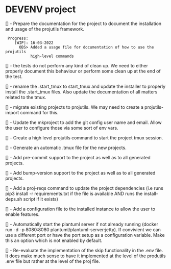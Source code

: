 # DEVENV project

[] - Prepare the documentation for the project to document the installation and
     usage of the projutils framework.

     Progress:
        [WIP]: 16-03-2022
          OBS> Added a usage file for documentation of how to use the projutils
               high-level commands

[] - the tests do not perform any kind of clean up. We need to either properly
     document this behaviour or perform some clean up at the end of the test. 

[] - rename the .start_tmux to start_tmux and update the installer to properly
     install the .start_tmux files. Also update the documentation of all matters
     related to the tmux.

[] - migrate existing projects to projutils. We may need to create a projutils-import
     command for this.

[] - Update the mkproject to add the git config user name and email. Allow the user
     to configure those via some sort of env vars.

[] - Create a high level projutils command to start the project tmux session.

[] - Generate an automatic .tmux file for the new projects. 

[] - Add pre-commit support to the project as well as to all generated projects. 

[] - Add bump-version support to the project as well as to all generated projects. 

[] - Add a proj-reqs command to update the project dependencies (i.e runs pip3
     install -r requirements.txt if the file is available AND runs the
     install-deps.sh script if it exists)

[] - Add a configuration file to the installed instance to allow the user to enable
     features.

[] - Automatically start the plantuml server if not already running (docker run -d -p
     8080:8080 plantuml/plantuml-server:jetty). If convivient we can use a different
     port or have the port setup as a configuration variable. Make this an option
     which is not enabled by default.

[] - Re-evaluate the implementation of the skip functionality in the .env file. It
     does make much sense to have it implemented at the level of the produtils .env
     file but rather at the level of the proj file.
